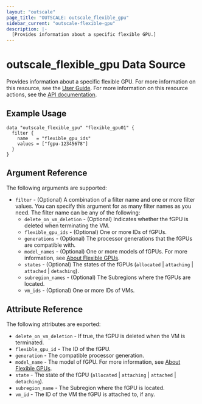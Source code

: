 ```yaml
---
layout: "outscale"
page_title: "OUTSCALE: outscale_flexible_gpu"
sidebar_current: "outscale-flexible-gpu"
description: |-
  [Provides information about a specific flexible GPU.]
---
```


# outscale_flexible_gpu Data Source

Provides information about a specific flexible GPU.
For more information on this resource, see the [User Guide](https://docs.outscale.com/en/userguide/About-Flexible-GPUs.html).
For more information on this resource actions, see the [API documentation](https://docs.outscale.com/api#3ds-outscale-api-flexiblegpu).

## Example Usage

```hcl
data "outscale_flexible_gpu" "flexible_gpu01" {
  filter {
    name   = "flexible_gpu_ids"
    values = ["fgpu-12345678"]
  }
}
```

## Argument Reference

The following arguments are supported:

* `filter` - (Optional) A combination of a filter name and one or more filter values. You can specify this argument for as many filter names as you need. The filter name can be any of the following:
    * `delete_on_vm_deletion` - (Optional) Indicates whether the fGPU is deleted when terminating the VM.
    * `flexible_gpu_ids` - (Optional) One or more IDs of fGPUs.
    * `generations` - (Optional) The processor generations that the fGPUs are compatible with.
    * `model_names` - (Optional) One or more models of fGPUs. For more information, see [About Flexible GPUs](https://docs.outscale.com/en/userguide/About-Flexible-GPUs.html).
    * `states` - (Optional) The states of the fGPUs (`allocated` \| `attaching` \| `attached` \| `detaching`).
    * `subregion_names` - (Optional) The Subregions where the fGPUs are located.
    * `vm_ids` - (Optional) One or more IDs of VMs.

## Attribute Reference

The following attributes are exported:

* `delete_on_vm_deletion` - If true, the fGPU is deleted when the VM is terminated.
* `flexible_gpu_id` - The ID of the fGPU.
* `generation` - The compatible processor generation.
* `model_name` - The model of fGPU. For more information, see [About Flexible GPUs](https://docs.outscale.com/en/userguide/About-Flexible-GPUs.html).
* `state` - The state of the fGPU (`allocated` \| `attaching` \| `attached` \| `detaching`).
* `subregion_name` - The Subregion where the fGPU is located.
* `vm_id` - The ID of the VM the fGPU is attached to, if any.
